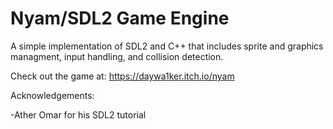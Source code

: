 # Nyam/SDL2 Game Engine

A simple implementation of SDL2 and C++ that includes sprite and graphics managment, input handling, and collision detection.

Check out the game at: https://daywa1ker.itch.io/nyam

Acknowledgements:

  -Ather Omar for his SDL2 tutorial
 





